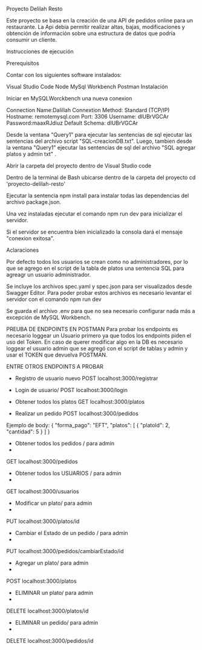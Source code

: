 Proyecto Delilah Resto

Este proyecto se basa en la creación de una API de pedidos online para un restaurante. La Api debia permitir realizar altas, bajas, modificaciones y obtención de información sobre una estructura de datos que podría consumir un cliente. 

Instrucciones de ejecución

Prerequisitos

Contar con los siguientes software instalados:

Visual Studio Code
Node
MySql Workbench
Postman
Instalación

Iniciar en  MySQLWorckbench una nueva conexion

Connection Name:Dalillah
Connextion Method: Standard (TCP/IP)
Hostname: remotemysql.com
Port: 3306
Username: dIUBrVGCAr
Password:maaxRJdiuz
Default Schema: dIUBrVGCAr

Desde la ventana "Query1" para ejecutar las sentencias de sql ejecutar las sentencias del archivo script "SQL-creacionDB.txt".
Luego, tambien desde la ventana "Query1" ejecutar las sentencias de sql del archivo "SQL agregar platos y admin txt" .

Abrir la carpeta del proyecto dentro de Visual Studio code

Dentro de la terminal de Bash ubicarse dentro de la carpeta del proyecto cd 'proyecto-delilah-resto'

Ejecutar la sentencia npm install para instalar todas las dependencias del archivo package.json.

Una vez instaladas ejecutar el comando npm run dev para inicializar el servidor.

Si el servidor se encuentra bien inicializado la consola dará el mensaje "conexion exitosa".

Aclaraciones

Por defecto todos los usuarios se crean como no administradores, por lo que se agrego en el script de la tabla de platos una sentencia SQL para agreagr un usuario administrador.


Se incluye los archivos spec.yaml y spec.json para ser visualizados desde Swagger Editor. Para poder probar estos archivos es necesario levantar el servidor con el comando npm run dev

Se guarda el archivo .env para que no sea necesario configurar nada más a excepción de MySQL Workbench.

PREUBA DE ENDPOINTS EN POSTMAN
Para probar los endpoints es necesario loggear un Usuario primero ya que todos los endpoints piden el uso del Token. En caso de querer modificar algo en la DB es necesario loggear el usuario admin que se agregó con el script de tablas y admin y usar el TOKEN que devuelva POSTMAN.

ENTRE OTROS ENDPOINTS A PROBAR

- Registro de usuario nuevo
POST localhost:3000/registrar

- Login de usuario/
POST localhost:3000/login

- Obtener todos los platos
GET localhost:3000/platos

- Realizar un pedido
POST localhost:3000/pedidos

Ejemplo de body:
{
    "forma_pago": "EFT",
    "platos": [
        {
            "platoId": 2,
            "cantidad": 5
        }
    ]
}


- Obtener todos los pedidos / para admin
- 
GET localhost:3000/pedidos

- Obtener todos los USUARIOS / para admin
- 
GET localhost:3000/usuarios

- Modificar un plato/ para admin
- 
PUT localhost:3000/platos/id

- Cambiar el Estado de un pedido / para admin
- 
PUT localhost:3000/pedidos/cambiarEstado/id

- Agregar un plato/ para admin
- 
POST localhost:3000/platos

- ELIMINAR un plato/ para admin
- 
DELETE localhost:3000/platos/id

- ELIMINAR un pedido/ para admin
- 
DELETE localhost:3000/pedidos/id
